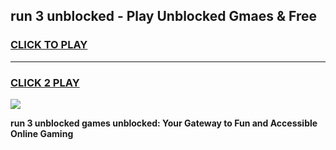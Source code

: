 
## run 3 unblocked - Play Unblocked Gmaes & Free
<h3>
<a href="https://news.freeplayer.one?title=run_3_unblocked&ref=16F">CLICK TO PLAY</a></h3>
<hr>

<h3>
<a href="https://news.freeplayer.one?title=run_3_unblocked&ref=16F">CLICK 2 PLAY</a>
  
</h3>

<a href="https://news.freeplayer.one?title=run_3_unblocked&ref=16F/"><img src="https://clearcache.store/games.png"></a>


**run 3 unblocked games unblocked: Your Gateway to Fun and Accessible Online Gaming**
